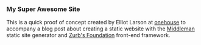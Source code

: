 ### My Super Awesome Site

This is a quick proof of concept created by Elliot Larson at [onehouse](http://onehou.se) to accompany a blog post about creating a static website with the [Middleman](http://middlemanapp.com/) static site generator and [Zurb's Foundation](http://foundation.zurb.com/) front-end framework.
